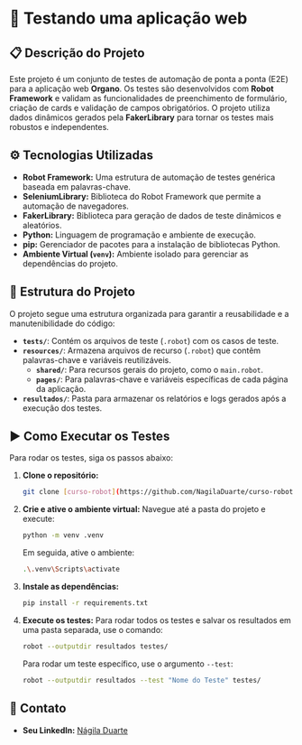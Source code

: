 # 🚀 Testando uma aplicação web

## 📋 Descrição do Projeto

Este projeto é um conjunto de testes de automação de ponta a ponta (E2E) para a aplicação web **Organo**. Os testes são desenvolvidos com **Robot Framework** e validam as funcionalidades de preenchimento de formulário, criação de cards e validação de campos obrigatórios. O projeto utiliza dados dinâmicos gerados pela **FakerLibrary** para tornar os testes mais robustos e independentes.

## ⚙️ Tecnologias Utilizadas

* **Robot Framework:** Uma estrutura de automação de testes genérica baseada em palavras-chave.
* **SeleniumLibrary:** Biblioteca do Robot Framework que permite a automação de navegadores.
* **FakerLibrary:** Biblioteca para geração de dados de teste dinâmicos e aleatórios.
* **Python:** Linguagem de programação e ambiente de execução.
* **pip:** Gerenciador de pacotes para a instalação de bibliotecas Python.
* **Ambiente Virtual (`venv`):** Ambiente isolado para gerenciar as dependências do projeto.

## 📁 Estrutura do Projeto

O projeto segue uma estrutura organizada para garantir a reusabilidade e a manutenibilidade do código:

* **`tests/`**: Contém os arquivos de teste (`.robot`) com os casos de teste.
* **`resources/`**: Armazena arquivos de recurso (`.robot`) que contêm palavras-chave e variáveis reutilizáveis.
    * **`shared/`**: Para recursos gerais do projeto, como o `main.robot`.
    * **`pages/`**: Para palavras-chave e variáveis específicas de cada página da aplicação.
* **`resultados/`**: Pasta para armazenar os relatórios e logs gerados após a execução dos testes.

## ▶️ Como Executar os Testes

Para rodar os testes, siga os passos abaixo:

1.  **Clone o repositório:**
    ```bash
    git clone [curso-robot](https://github.com/NagilaDuarte/curso-robot.git)
    ```

2.  **Crie e ative o ambiente virtual:**
    Navegue até a pasta do projeto e execute:
    ```bash
    python -m venv .venv
    ```
    Em seguida, ative o ambiente:
    ```bash
    .\.venv\Scripts\activate
    ```

3.  **Instale as dependências:**
    ```bash
    pip install -r requirements.txt
    ```

4.  **Execute os testes:**
    Para rodar todos os testes e salvar os resultados em uma pasta separada, use o comando:
    ```bash
    robot --outputdir resultados testes/
    ```
    Para rodar um teste específico, use o argumento `--test`:
    ```bash
    robot --outputdir resultados --test "Nome do Teste" testes/
    ```

## 🤝 Contato

* **Seu LinkedIn:** [Nágila Duarte](https://www.linkedin.com/in/nagiladuarte/)